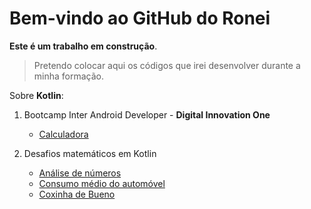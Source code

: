 # Bem-vindo ao GitHub do Ronei

**Este é um trabalho em construção**.

> Pretendo colocar aqui os códigos que irei desenvolver durante a minha formação.

Sobre **Kotlin**:

1. Bootcamp Inter Android Developer - **Digital Innovation One** 
   - [Calculadora](/IntroducaoAoKotlin)

2. Desafios matemáticos em Kotlin
	- [Análise de números](/DesafiosMatematicosEmKotlin)
	- [Consumo médio do automóvel](/DesafiosMatematicosEmKotlin)
	- [Coxinha de Bueno](/DesafiosMatematicosEmKotlin)
